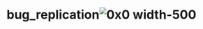 # bug_replication![0x0 width-500](https://user-images.githubusercontent.com/27990781/180435338-f1a8f06e-1683-49bd-94e8-5b0e102abedf.jpg)
